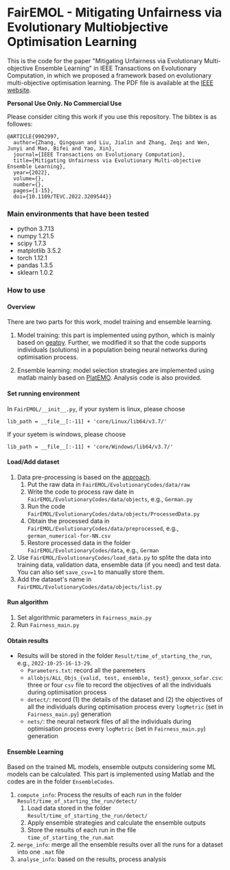 # FairEMOL - Mitigating Unfairness via Evolutionary Multiobjective Optimisation Learning

This is the code for the paper "Mitigating Unfairness via Evolutionary Multi-objective Ensemble Learning" in 
IEEE Transactions on Evolutionary Computation, in which we proposed a framework based on evolutionary multi-objective 
optimisation learning. The PDF file is available at the [IEEE website](https://ieeexplore.ieee.org/document/9902997).

**Personal Use Only. No Commercial Use**

Please consider citing this work if you use this repository. The bibtex is as followes:

````
@ARTICLE{9902997,
  author={Zhang, Qingquan and Liu, Jialin and Zhang, Zeqi and Wen, Junyi and Mao, Bifei and Yao, Xin},
  journal={IEEE Transactions on Evolutionary Computation}, 
  title={Mitigating Unfairness via Evolutionary Multi-objective Ensemble Learning}, 
  year={2022},
  volume={},
  number={},
  pages={1-15},
  doi={10.1109/TEVC.2022.3209544}}
````

### Main environments that have been tested
* python 3.7.13
* numpy 1.21.5
* scipy 1.7.3
* matplotlib 3.5.2
* torch 1.12.1
* pandas 1.3.5
* sklearn 1.0.2


### How to use
#### Overview
There are two parts for this work, model training and ensemble learning.
1. Model training: this part is implemented using python, which is mainly based on [geatpy](https://github.com/geatpy-dev/geatpy). Further, we modified it so that the code supports individuals (solutions) in a population being neural networks during optimisation process.

2. Ensemble learning: model selection strategies are implemented using matlab mainly based on [PlatEMO](https://github.com/BIMK/PlatEMO). Analysis code is also provided.
#### Set running environment

In `FairEMOL/__init__.py`, if your system is linux, please choose

````lib_path = __file__[:-11] + 'core/Linux/lib64/v3.7/'````

If your syetem is windows, please choose

````lib_path = __file__[:-11] + 'core/Windows/lib64/v3.7/'  ````

#### Load/Add dataset
1. Data pre-processing is based on the [approach](https://github.com/algofairness/fairness-comparison).
   1. Put the raw data in `FairEMOL/EvolutionaryCodes/data/raw`
   2. Write the code to process raw date in `FairEMOL/EvolutionaryCodes/data/objects`, e.g., `German.py`
   3. Run the code `FairEMOL/EvolutionaryCodes/data/objects/ProcessedData.py` 
   4. Obtain the processed data in `FairEMOL/EvolutionaryCodes/data/preprocessed`, e.g., `german_numerical-for-NN.csv`
   5. Restore processed data in the folder `FairEMOL/EvolutionaryCodes/data`, e.g., `German`
2. Use `FairEMOL/EvolutionaryCodes/load_data.py` to splite the data into training data, validation data, ensemble data (if you need) and test data. You can also set `save_csv=1` to manually store them.
3. Add the dataset's name in `FairEMOL/EvolutionaryCodes/data/objects/list.py`

#### Run algorithm
1. Set algorithmic parameters in `Fairness_main.py`
2. Run `Fairness_main.py`

#### Obtain results
* Results will be stored in the folder `Result/time_of_starting_the_run`, e.g., `2022-10-25-16-13-29`. 
  * `Parameters.txt`: record all the paremeters
  * `allobjs/ALL_Objs_{valid, test, ensemble, test}_genxxx_sofar.csv`: three or four `csv` file to record the objectives of all the individuals during optimisation process
  * `detect/`: record (1) the details of the dataset and (2) the objectives of all the individuals during optimisation process every `logMetric` (set in `Fairness_main.py`) generation
  * `nets/`: the neural network files of all the individuals during optimisation process every `logMetric` (set in `Fairness_main.py`) generation

#### Ensemble Learning
Based on the trained ML models, ensemble outputs considering some ML models can be calculated. This part is implemented using Matlab and the codes are in the folder `EnsembleCodes`.
1. `compute_info`: Process the results of each run in the folder `Result/time_of_starting_the_run/detect/` 
   1. Load data stored in the folder `Result/time_of_starting_the_run/detect/`
   2. Apply ensemble strategies and calculate the ensemble outputs
   3. Store the results of each run in the file `time_of_starting_the_run.mat`
3. `merge_info`: merge all the ensemble results over all the runs for a dataset into one `.mat` file
4. `analyse_info`: based on the results, process analysis
